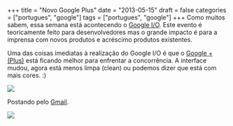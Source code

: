 +++
title = "Novo Google Plus"
date = "2013-05-15"
draft = false
categories = ["portugues", "google"]
tags = ["portugues", "google"]
+++
Como muitos sabem, essa semana está acontecendo o [Google
I/O](https://developers.google.com/events/io/). Este evento é
teoricamente feito para desenvolvedores mas o grande impacto é para a
imprensa com novos produtos e acréscimo produtos existentes.

Uma das coisas imediatas à realização do Google I/O é que o [Google +
(Plus)](https://plus.google.com/) está ficando melhor para enfrentar a
concorrência. A interface mudou, agora está menos limpa (clean) ou
podemos dizer que está com mais cores. :)

![](/images/g+_fullscreen.png)

Postando pelo [Gmail](http://www.gmail.com).

![](/images/g+_gmail.png)
